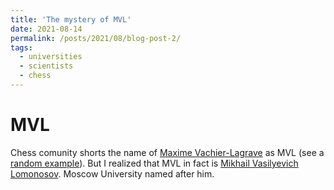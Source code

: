```yaml
---
title: 'The mystery of MVL'
date: 2021-08-14
permalink: /posts/2021/08/blog-post-2/
tags:
  - universities
  - scientists
  - chess
---
```



MVL
======

Chess comunity shorts the name of [Maxime Vachier-Lagrave](https://en.wikipedia.org/wiki/Maxime_Vachier-Lagrave) as MVL (see a [random example](https://www.youtube.com/watch?v=ubSHI11E7vo)). But I realized that MVL in fact is [Mikhail Vasilyevich Lomonosov](https://en.wikipedia.org/wiki/Mikhail_Lomonosov). Moscow University named after him. 


